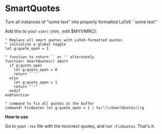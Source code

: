 # SmartQuotes
Turn all instances of "some text" into properly formatted LaTeX ``some text'' 

Add this to your `vimrc` (vim, :edit $MYVIMRC):

```vimscript
" Replace all smart quotes with LaTeX-formatted quotes
" initialize a global toggle
let g:quote_open = 1

" function to return `` or '' alternately
function! SmartQuotes() abort
  if g:quote_open
    let g:quote_open = 0
    return '``'
  else
    let g:quote_open = 1
    return "''"
  endif
endfunction

" command to fix all quotes in the buffer
command! FixQuotes let g:quote_open = 1 | %s/"/\=SmartQuotes()/g
```

**How to use**

Go to your `.tex` file with the incorrect quotes, and run `:FixQuotes`. That's it.
